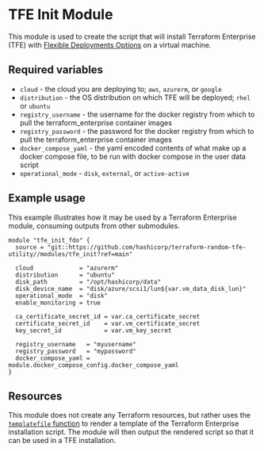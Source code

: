 # TFE Init Module

This module is used to create the script that will install Terraform Enterprise (TFE) with [Flexible Deployments Options](https://developer.hashicorp.com/terraform/enterprise/flexible-deployments-beta) on a virtual machine.

## Required variables

* `cloud` - the cloud you are deploying to; `aws`, `azurerm`, or `google`
* `distribution` - the OS distribution on which TFE will be deployed; `rhel` or `ubuntu`
* `registry_username` - the username for the docker registry from which to pull the terraform_enterprise container images
* `registry_password` - the password for the docker registry from which to pull the terraform_enterprise container images
* `docker_compose_yaml` - the yaml encoded contents of what make up a docker compose file, to be run with docker compose in the user data script
* `operational_mode` - `disk`, `external`, or `active-active`

## Example usage

This example illustrates how it may be used by a Terraform Enterprise module, consuming outputs from other submodules.

```hcl
module "tfe_init_fdo" {
  source = "git::https://github.com/hashicorp/terraform-random-tfe-utility//modules/tfe_init?ref=main"

  cloud             = "azurerm"
  distribution      = "ubuntu"
  disk_path         = "/opt/hashicorp/data"
  disk_device_name  = "disk/azure/scsi1/lun${var.vm_data_disk_lun}"
  operational_mode  = "disk"
  enable_monitoring = true

  ca_certificate_secret_id = var.ca_certificate_secret
  certificate_secret_id    = var.vm_certificate_secret
  key_secret_id            = var.vm_key_secret

  registry_username   = "myusername"
  registry_password   = "mypassword"
  docker_compose_yaml = module.docker_compose_config.docker_compose_yaml
}
```

## Resources

This module does not create any Terraform resources, but rather uses the [`templatefile` function](https://www.terraform.io/language/functions/templatefile)
to render a template of the Terraform Enterprise installation script. The module will then output the
rendered script so that it can be used in a TFE installation.
